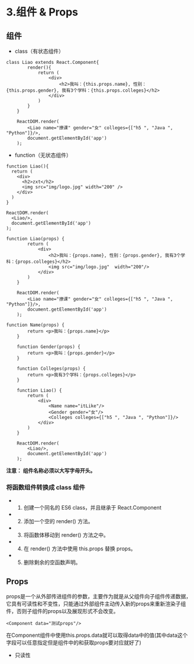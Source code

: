 # 3.组件 & Props
## 组件
- class（有状态组件）
```
class Liao extends React.Component{
        render(){
            return (
                <div>
                    <h2>我叫：{this.props.name}, 性别：{this.props.gender}, 我有3个学科：{this.props.colleges}</h2>
                </div>
            )
        }
    }

    ReactDOM.render(
        <Liao name="撩课" gender="女" colleges={["h5 ", "Java ", "Python"]}/>,
        document.getElementById('app')
    );
```
- function（无状态组件）
```
function Liao(){
  return (
    <div>
      <h2>zxt</h2>
      <img src="img/logo.jpg" width="200" />
    </div>
  )
}

ReactDOM.render(
  <Liao/>,
  document.getElementById('app')
);
```
```
function Liao(props) {
        return (
            <div>
                <h2>我叫：{props.name}, 性别：{props.gender}, 我有3个学科：{props.colleges}</h2>
                <img src="img/logo.jpg"  width="200"/>
            </div>
        )
    }

    ReactDOM.render(
        <Liao name="撩课" gender="女" colleges={["h5 ", "Java ", "Python"]}/>,
        document.getElementById('app')
    );
```
```
function Name(props) {
        return <p>我叫：{props.name}</p>
    }

    function Gender(props) {
        return <p>我叫：{props.gender}</p>
    }

    function Colleges(props) {
        return <p>我有3个学科：{props.colleges}</p>
    }

    function Liao() {
        return (
            <div>
                <Name name="itLike"/>
                <Gender gender="女"/>
                <Colleges colleges={["h5 ", "Java ", "Python"]}/>
            </div>
        )
    }

    ReactDOM.render(
        <Liao/>,
        document.getElementById('app')
    );
```
**注意： 组件名称必须以大写字母开头。**
### 将函数组件转换成 class 组件
- 1. 创建一个同名的 ES6 class，并且继承于 React.Component
- 2. 添加一个空的 render() 方法。
- 3. 将函数体移动到 render() 方法之中。
- 4. 在 render() 方法中使用 this.props 替换 props。
- 5. 删除剩余的空函数声明。
## Props
props是一个从外部传进组件的参数，主要作为就是从父组件向子组件传递数据，它具有可读性和不变性，只能通过外部组件主动传入新的props来重新渲染子组件，否则子组件的props以及展现形式不会改变。
```
<Component data="测试props"/>
```
在Component组件中使用this.props.data就可以取得data中的值(其中data这个字段可以任意指定但是组件中的和获取props要对应就好了)  
- 只读性